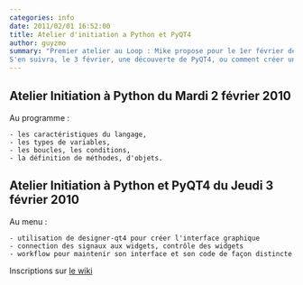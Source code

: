 ```yaml
---
categories: info
date: 2011/02/01 16:52:00
title: Atelier d'initiation a Python et PyQT4
author: guyzmo
summary: "Premier atelier au Loop : Mike propose pour le 1er février de faire découvrir Python à qui le souhaite, parce que voilà un langage qu'il est hashement bien.
S'en suivra, le 3 février, une découverte de PyQT4, ou comment créer une application complète jusqu'aux clicka en moins d'une heure."
---
```

## Atelier Initiation à Python du Mardi 2 février 2010

Au programme :

    - les caractéristiques du langage,
    - les types de variables,
    - les boucles, les conditions,
    - la définition de méthodes, d'objets.

## Atelier Initiation à Python et PyQT4 du Jeudi 3 février 2010

Au menu :

    - utilisation de designer-qt4 pour créer l'interface graphique        
    - connection des signaux aux widgets, contrôle des widgets            
    - workflow pour maintenir son interface et son code de façon distincte

Inscriptions sur [le wiki](http://wiki.leloop.org)

